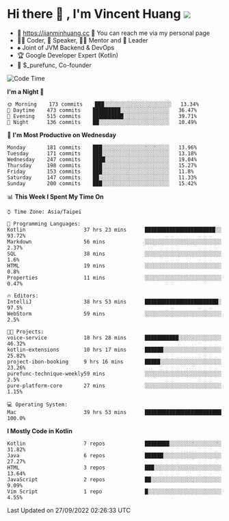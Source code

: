 # Hi there 👋 , I'm Vincent Huang ![](https://komarev.com/ghpvc/?username=Jian-Min-Huang)
- 💎 https://jianminhuang.cc 🙋 You can reach me via my personal page
- 👨‍💻 Coder, 🎤 Speaker, 👨‍🏫 Mentor and 🚀 Leader
- ♠️ Joint of JVM Backend & DevOps
- 🏆 Google Developer Expert (Kotlin)
- 💼 $_purefunc, Co-founder

<!--START_SECTION:waka-->
![Code Time](http://img.shields.io/badge/Code%20Time-1%2C001%20hrs%204%20mins-blue)

**I'm a Night 🦉** 

```text
🌞 Morning    173 commits    ███░░░░░░░░░░░░░░░░░░░░░░   13.34% 
🌆 Daytime    473 commits    █████████░░░░░░░░░░░░░░░░   36.47% 
🌃 Evening    515 commits    ██████████░░░░░░░░░░░░░░░   39.71% 
🌙 Night      136 commits    ██░░░░░░░░░░░░░░░░░░░░░░░   10.49%

```
📅 **I'm Most Productive on Wednesday** 

```text
Monday       181 commits    ███░░░░░░░░░░░░░░░░░░░░░░   13.96% 
Tuesday      171 commits    ███░░░░░░░░░░░░░░░░░░░░░░   13.18% 
Wednesday    247 commits    ████░░░░░░░░░░░░░░░░░░░░░   19.04% 
Thursday     198 commits    ███░░░░░░░░░░░░░░░░░░░░░░   15.27% 
Friday       153 commits    ███░░░░░░░░░░░░░░░░░░░░░░   11.8% 
Saturday     147 commits    ██░░░░░░░░░░░░░░░░░░░░░░░   11.33% 
Sunday       200 commits    ███░░░░░░░░░░░░░░░░░░░░░░   15.42%

```


📊 **This Week I Spent My Time On** 

```text
⌚︎ Time Zone: Asia/Taipei

💬 Programming Languages: 
Kotlin                   37 hrs 23 mins      ███████████████████████░░   93.72% 
Markdown                 56 mins             ░░░░░░░░░░░░░░░░░░░░░░░░░   2.37% 
SQL                      38 mins             ░░░░░░░░░░░░░░░░░░░░░░░░░   1.6% 
HTML                     19 mins             ░░░░░░░░░░░░░░░░░░░░░░░░░   0.8% 
Properties               11 mins             ░░░░░░░░░░░░░░░░░░░░░░░░░   0.47%

🔥 Editors: 
IntelliJ                 38 hrs 53 mins      ████████████████████████░   97.5% 
WebStorm                 59 mins             ░░░░░░░░░░░░░░░░░░░░░░░░░   2.5%

🐱‍💻 Projects: 
voice-service            18 hrs 28 mins      ███████████░░░░░░░░░░░░░░   46.32% 
kotlin-extensions        10 hrs 17 mins      ██████░░░░░░░░░░░░░░░░░░░   25.82% 
project-ibon-booking     9 hrs 16 mins       █████░░░░░░░░░░░░░░░░░░░░   23.26% 
purefunc-technique-weekly59 mins             ░░░░░░░░░░░░░░░░░░░░░░░░░   2.5% 
pure-platform-core       27 mins             ░░░░░░░░░░░░░░░░░░░░░░░░░   1.15%

💻 Operating System: 
Mac                      39 hrs 53 mins      █████████████████████████   100.0%

```

**I Mostly Code in Kotlin** 

```text
Kotlin                   7 repos             ████████░░░░░░░░░░░░░░░░░   31.82% 
Java                     6 repos             ██████░░░░░░░░░░░░░░░░░░░   27.27% 
HTML                     3 repos             ███░░░░░░░░░░░░░░░░░░░░░░   13.64% 
JavaScript               2 repos             ██░░░░░░░░░░░░░░░░░░░░░░░   9.09% 
Vim Script               1 repo              █░░░░░░░░░░░░░░░░░░░░░░░░   4.55%

```



 Last Updated on 27/09/2022 02:26:33 UTC
<!--END_SECTION:waka-->
